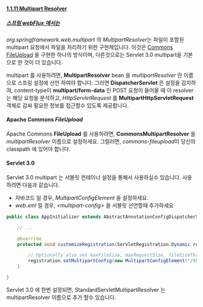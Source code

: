 #### [1.1.11 Multipart Resolver](https://docs.spring.io/spring/docs/current/spring-framework-reference/web.html#mvc-multipart)
##### [스프링 webFlux 에서는](https://docs.spring.io/spring/docs/current/spring-framework-reference/web-reactive.html#webflux-multipart)

*org.springframework.web.multipart* 의 *MultipartResolver*는 파일이 포함된 multipart 요청에서 파일을 처리하기 위한 구현체입니다.
이것은 [Commons FileUpload](https://jakarta.apache.org/commons/fileupload) 을 구현한 하나의 방식이며, 다른것으로는 Servlet 3.0 multipart을 기본으로 한 것이 더 있습니다.

multipart 를 사용하려면, __MultipartResolver__ bean 을 *multipartResolver* 란 이름으로 스프링 설정에 선언 하여야 합니다.
그러면 __DispatcherServlet__ 은 설정을 감지하여, content-type이 __multipart/form-data__ 인 POST 요청이 들어올 때
이 resolver는 해당 요청을 분석하고, *HttpServletRequest* 를 __MultipartHttpServletRequest__ 객체로 감싸 필요한 정보를 접근할수 있도록 제공합니다.

#### Apache Commons *FileUpload*
Apache Commons __FileUpload__ 를 사용하려면, __CommonsMultipartResolver__ 을 *multipartResolver* 이름으로 설정하세요.
그럴러면, *commons-fileupload*이 당신의 classpath 에 있어야 합니다.

#### Servlet 3.0
Servlet 3.0 multipart 는 서블릿 컨테이너 설정을 통해서 사용하실수 있습니다. 사용하려면 다음과 같습니다.
 - 자바코드 일 경우, *MultipartConfigElement* 을 설정하세요.
 - *web.xml* 일 경우, *\<multipart-config\>* 을 서블릿 선언할때 추가하세요

```java 
public class AppInitializer extends AbstractAnnotationConfigDispatcherServletInitializer {

    // ...

    @Override
    protected void customizeRegistration(ServletRegistration.Dynamic registration) {

        // Optionally also set maxFileSize, maxRequestSize, fileSizeThreshold
        registration.setMultipartConfig(new MultipartConfigElement("/tmp"));
    }

}
```

Servlet 3.0 에 한번 설정되면, StandardServletMultipartResolver 는 multipartResolver 이름으로 추가 할수 있습니다.